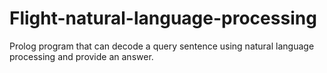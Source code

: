 # Flight-natural-language-processing

Prolog program that can decode a query sentence using natural language processing and provide an answer.
